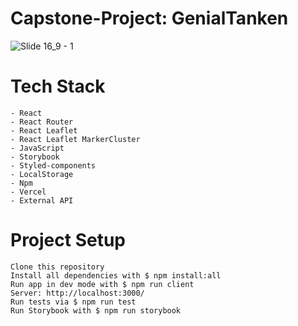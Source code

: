 # Capstone-Project: GenialTanken
![Slide 16_9 - 1](https://user-images.githubusercontent.com/100355993/169349881-87f8f76e-f312-41c2-af8a-530c0e54e0a7.jpeg)


# Tech Stack

    - React
    - React Router
    - React Leaflet
    - React Leaflet MarkerCluster
    - JavaScript
    - Storybook
    - Styled-components
    - LocalStorage
    - Npm
    - Vercel
    - External API

# Project Setup

    Clone this repository
    Install all dependencies with $ npm install:all
    Run app in dev mode with $ npm run client
    Server: http://localhost:3000/
    Run tests via $ npm run test
    Run Storybook with $ npm run storybook
